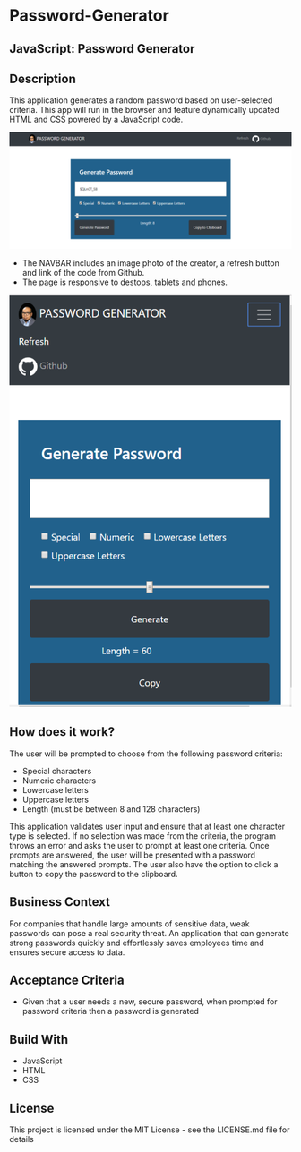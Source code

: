 # Password-Generator

## JavaScript: Password Generator

## Description
This application generates a random password based on user-selected criteria. This app will run in the browser and feature dynamically updated HTML and CSS powered by a JavaScript code.

![](sample.PNG)

 * The NAVBAR includes an image photo of the creator, a refresh button and link of the code from Github.
 * The page is responsive to destops, tablets and phones. 

![](responsive.PNG)

## How does it work?

The user will be prompted to choose from the following password criteria:
 
 * Special characters 
 * Numeric characters
 * Lowercase letters
 * Uppercase letters
 * Length (must be between 8 and 128 characters)

This application validates user input and ensure that at least one character type is selected. If no selection was made 
from the criteria, the program throws an error and asks the user to prompt at least one criteria.
Once prompts are answered, the user will be presented with a password matching the answered prompts. 
The user also have the option to click a button to copy the password to the clipboard.

## Business Context
For companies that handle large amounts of sensitive data, weak passwords can pose a real security threat. An application that can generate strong passwords quickly and effortlessly saves employees time and ensures secure access to data.

## Acceptance Criteria
 * Given that a user needs a new, secure password,
 when prompted for password criteria
 then a password is generated

## Build With
* JavaScript
* HTML
* CSS

## License
This project is licensed under the MIT License - see the LICENSE.md file for details

